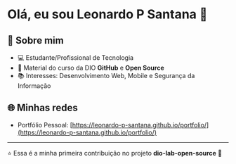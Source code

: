 # Olá, eu sou Leonardo P Santana 👋

## 🚀 Sobre mim

- 💻 Estudante/Profissional de Tecnologia
- 🎯 Material do curso da DIO **GitHub** e **Open Source**
- 📚 Interesses: Desenvolvimento Web, Mobile e Segurança da Informação

## 🌐 Minhas redes

- Portfólio Pessoal: [https://leonardo-p-santana.github.io/portfolio/](https://leonardo-p-santana.github.io/portfolio/)

---

⭐ Essa é a minha primeira contribuição no projeto **dio-lab-open-source** 🚀

